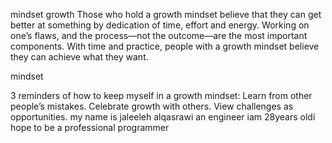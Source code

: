 mindset growth
Those who hold a growth mindset believe that they can get better at something by dedication of time, effort and energy. Working on one’s flaws, and the process—not the outcome—are the most important components. With time and practice, people with a growth mindset believe they can achieve what they want.

mindset

3 reminders of how to keep myself in a growth mindset:
Learn from other people’s mistakes.
Celebrate growth with others.
View challenges as opportunities.
my name is jaleeleh alqasrawi an engineer iam 28years oldi hope to be a professional programmer
